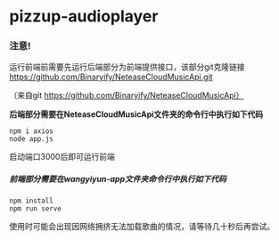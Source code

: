 # pizzup-audioplayer

### 注意!

运行前端前需要先运行后端部分为前端提供接口，该部分git克隆链接 https://github.com/Binaryify/NeteaseCloudMusicApi.git

（来自git https://github.com/Binaryify/NeteaseCloudMusicApi）

 **后端部分需要在NeteaseCloudMusicApi文件夹的命令行中执行如下代码**

```
npm i axios
node app.js
```

启动端口3000后即可运行前端



##### 前端部分需要在wangyiyun-app文件夹命令行中执行如下代码

```
npm install
npm run serve
```

使用时可能会出现因网络拥挤无法加载歌曲的情况，请等待几十秒后再尝试。
